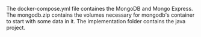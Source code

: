 The docker-compose.yml file containes the MongoDB and Mongo Express.
The mongodb.zip contains the volumes necessary for mongodb's container to start with some data in it.
The implementation folder contains the java project.

